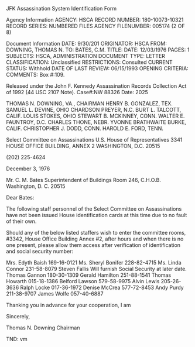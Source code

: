 JFK Assassination System
Identification Form

Agency Information
AGENCY: HSCA
RECORD NUMBER: 180-10073-10321
RECORD SERIES: NUMBERED FILES
AGENCY FILENUMBER: 005174 (2 OF 8)

Document Information
DATE: 9/30/201
ORIGINATOR: HSCA
FROM: DOWNING, THOMAS N.
TO: BATES, C.M.
TITLE:
DATE: 12/03/1976
PAGES: 1
SUBJECTS: HSCA, ADMINISTRATION
DOCUMENT TYPE: LETTER
CLASSIFICATION: Unclassified
RESTRICTIONS: Consulted
CURRENT STATUS: Withhold
DATE OF LAST REVIEW: 06/15/1993
OPENING CRITERIA:
COMMENTS: Box #:109.

Released under the John F. Kennedy
Assassination Records Collection Act of
1992 (44 USC 2107 Note). Case#:NW
88326 Date: 2025

THOMAS N. DOWNING, VA., CHAIRMAN
HENRY B. GONZALEZ, TEX.
SAMUEL L. DEVINE, OHIO
CHARDSON PREYER, N.C.
BURT L. TALCOTT, CALIF.
LOUIS STOKES, OHIO
STEWART B. MCKINNEY, CONN.
WALTER E. FAUNTROY, D.C.
CHARLES THONE, NEBR.
YVONNE BRATHWAITE BURKE, CALIF.
CHRISTOPHER J. DODD, CONN.
HAROLD E. FORD, TENN.

Select Committee on Assassinations
U.S. House of Representatives
3341 HOUSE OFFICE BUILDING, ANNEX 2
WASHINGTON, D.C. 20515

(202) 225-4624

December 3, 1976

Mr. C. M. Bates
Superintendent of Buildings
Room 246, C.H.O.B.
Washington, D. C. 20515

Dear Bates:

The following staff personnel of the Select Committee on Assassinations have not been issued House identification cards at this time due to no fault of their own.

Should any of the below listed staffers wish to enter the committee rooms, #3342, House Office Building Annex #2, after hours and when there is no one present, please allow them access after verification of identification and social security number:

Mrs. Edyth Baish 169-16-0121
Ms. Sheryl Bonifer 228-82-4715
Ms. Linda Connor 231-58-8079
Steven Fallis Will furnish Social Security at later date.
Thomas Gannon 180-30-1309
Gerald Hamilton 251-88-1541
Thomas Howarth 015-18-1386
Belford Lawson 579-58-9975
Alvin Lewis 205-26-3636
Ralph Locke 017-36-1972
Denise McCrea 577-72-8453
Andy Purdy 211-38-9707
James Wolfe 057-40-6887

Thanking you in advance for your cooperation, I am

Sincerely,

Thomas N. Downing
Chairman

TND: vm
